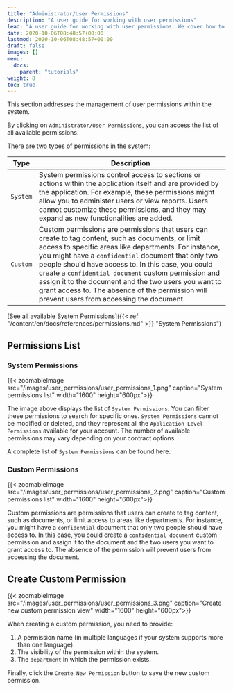 ```yaml
---
title: "Administrator/User Permissions"
description: "A user guide for working with user permissions"
lead: "A user guide for working with user permissions. We cover how to create and modify user permissions."
date: 2020-10-06T08:48:57+00:00
lastmod: 2020-10-06T08:48:57+00:00
draft: false
images: []
menu:
  docs:
    parent: "tutorials"
weight: 8
toc: true
---
```

This section addresses the management of user permissions within the system.

By clicking on `Administrator/User Permissions`, you can access the list of all available permissions.

There are two types of permissions in the system:

| Type | Description |
| --- | --- |
| `System` | System permissions control access to sections or actions within the application itself and are provided by the application. For example, these permissions might allow you to administer users or view reports. Users cannot customize these permissions, and they may expand as new functionalities are added. |
| `Custom` | Custom permissions are permissions that users can create to tag content, such as documents, or limit access to specific areas like departments. For instance, you might have a `confidential` document that only two people should have access to. In this case, you could create a `confidential document` custom permission and assign it to the document and the two users you want to grant access to. The absence of the permission will prevent users from accessing the document. |

[See all available System Permissions]({{< ref "/content/en/docs/references/permissions.md" >}} "System Permissions")

## Permissions List

### System Permissions

{{< zoomableImage src="/images/user_permissions/user_permissions_1.png" caption="System permissions list" width="1600" height="600px">}}

The image above displays the list of `System Permissions`. You can filter these permissions to search for specific ones. `System Permissions` cannot be modified or deleted, and they represent all the `Application Level Permissions` available for your account. The number of available permissions may vary depending on your contract options.

A complete list of `System Permissions` can be found here.

### Custom Permissions

{{< zoomableImage src="/images/user_permissions/user_permissions_2.png" caption="Custom permissions list" width="1600" height="600px">}}

Custom permissions are permissions that users can create to tag content, such as documents, or limit access to areas like departments. For instance, you might have a `confidential` document that only two people should have access to. In this case, you could create a `confidential document` custom permission and assign it to the document and the two users you want to grant access to. The absence of the permission will prevent users from accessing the document.

## Create Custom Permission

{{< zoomableImage src="/images/user_permissions/user_permissions_3.png" caption="Create new custom permission view" width="1600" height="600px">}}

When creating a custom permission, you need to provide:

1. A permission name (in multiple languages if your system supports more than one language).
2. The visibility of the permission within the system.
3. The `department` in which the permission exists.

Finally, click the `Create New Permission` button to save the new custom permission.